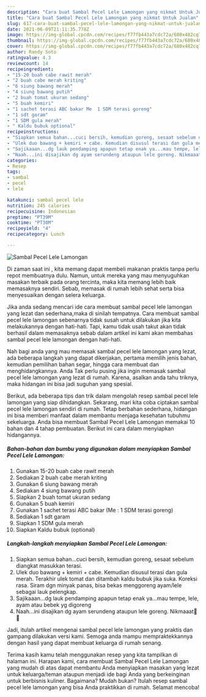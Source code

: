 ```yaml
---
description: "Cara buat Sambal Pecel Lele Lamongan yang nikmat Untuk Jualan"
title: "Cara buat Sambal Pecel Lele Lamongan yang nikmat Untuk Jualan"
slug: 617-cara-buat-sambal-pecel-lele-lamongan-yang-nikmat-untuk-jualan
date: 2021-06-09T21:11:35.778Z
image: https://img-global.cpcdn.com/recipes/f77fb443a7cdc72a/680x482cq70/sambal-pecel-lele-lamongan-foto-resep-utama.jpg
thumbnail: https://img-global.cpcdn.com/recipes/f77fb443a7cdc72a/680x482cq70/sambal-pecel-lele-lamongan-foto-resep-utama.jpg
cover: https://img-global.cpcdn.com/recipes/f77fb443a7cdc72a/680x482cq70/sambal-pecel-lele-lamongan-foto-resep-utama.jpg
author: Randy Soto
ratingvalue: 4.3
reviewcount: 14
recipeingredient:
- "15-20 buah cabe rawit merah"
- "2 buah cabe merah kriting"
- "6 siung bawang merah"
- "4 siung bawang putih"
- "2 buah tomat ukuran sedang"
- "5 buah kemiri"
- "1 sachet terasi ABC bakar Me  1 SDM terasi goreng"
- "1 sdt garam"
- "1 SDM gula merah"
- " Kaldu bubuk optional"
recipeinstructions:
- "Siapkan semua bahan...cuci bersih, kemudian goreng, sesaat sebelum diangkat masukkan terasi."
- "Ulek duo bawang + kemiri + cabe. Kemudian disusul terasi dan gula merah. Terakhir ulek tomat dan ditambah kaldu bubuk jika suka. Koreksi rasa. Siram dgn minyak panas, bisa bekas menggoreng ayam/lele sebagai lauk pelengkap."
- "Sajikaaan...dg lauk pendamping apapun tetap enak ya...mau tempe, lele, ayam atau bebek yg digoreng"
- "Naah...ini disajikan dg ayam serundeng ataupun lele goreng. Nikmaaat🤤😋"
categories:
- Resep
tags:
- sambal
- pecel
- lele

katakunci: sambal pecel lele 
nutrition: 245 calories
recipecuisine: Indonesian
preptime: "PT39M"
cooktime: "PT30M"
recipeyield: "4"
recipecategory: Lunch

---
```



![Sambal Pecel Lele Lamongan](https://img-global.cpcdn.com/recipes/f77fb443a7cdc72a/680x482cq70/sambal-pecel-lele-lamongan-foto-resep-utama.jpg)

Di zaman  saat ini , kita memang dapat membeli makanan praktis tanpa perlu repot membuatnya dulu. Namun, untuk mereka yang mau menyuguhkan masakan terbaik pada orang tercinta, maka kita memang lebih baik memasaknya sendiri. Sebab, memasak di rumah lebih sehat serta bisa menyesuaikan dengan selera keluarga.

Jika anda sedang mencari ide cara membuat sambal pecel lele lamongan yang lezat dan sederhana,maka di sinilah tempatnya. Cara membuat sambal pecel lele lamongan  sebenarnya tidak susah untuk dilakukan jika kita melakukannya dengan hati-hati. Tapi, kamu tidak usah takut akan tidak berhasil dalam memasaknya 
sebab dalam artikel ini kami akan membahas sambal pecel lele lamongan dengan hati-hati.  



Nah bagi anda yang mau memasak sambal pecel lele lamongan yang lezat, ada beberapa langkah yang dapat dikerjakan, pertama memilih jenis bahan, kemudian pemilihan bahan segar, hingga cara membuat dan menghidangkannya. Anda Tak perlu pusing jika ingin memasak sambal pecel lele lamongan yang lezat di rumah. Karena, asalkan anda  tahu triknya, maka hidangan ini bisa jadi suguhan yang spesial.

Berikut, ada beberapa tips dan trik dalam mengolah resep sambal pecel lele lamongan yang siap dihidangkan. Sekarang, mari kita coba ciptakan sambal pecel lele lamongan sendiri di rumah. Tetap berbahan sederhana, hidangan ini bisa memberi manfaat dalam membantu menjaga kesehatan tubuhmu sekeluarga. Anda bisa membuat Sambal Pecel Lele Lamongan memakai 10 bahan dan 4 tahap pembuatan. Berikut ini cara dalam menyiapkan hidangannya.

<!--inarticleads1-->

##### Bahan-bahan dan bumbu yang digunakan dalam menyiapkan Sambal Pecel Lele Lamongan:

1. Gunakan 15-20 buah cabe rawit merah
1. Sediakan 2 buah cabe merah kriting
1. Gunakan 6 siung bawang merah
1. Sediakan 4 siung bawang putih
1. Siapkan 2 buah tomat ukuran sedang
1. Gunakan 5 buah kemiri
1. Gunakan 1 sachet terasi ABC bakar (Me : 1 SDM terasi goreng)
1. Sediakan 1 sdt garam
1. Siapkan 1 SDM gula merah
1. Siapkan  Kaldu bubuk (optional)




<!--inarticleads2-->

##### Langkah-langkah menyiapkan Sambal Pecel Lele Lamongan:

1. Siapkan semua bahan...cuci bersih, kemudian goreng, sesaat sebelum diangkat masukkan terasi.
1. Ulek duo bawang + kemiri + cabe. Kemudian disusul terasi dan gula merah. Terakhir ulek tomat dan ditambah kaldu bubuk jika suka. Koreksi rasa. Siram dgn minyak panas, bisa bekas menggoreng ayam/lele sebagai lauk pelengkap.
1. Sajikaaan...dg lauk pendamping apapun tetap enak ya...mau tempe, lele, ayam atau bebek yg digoreng
1. Naah...ini disajikan dg ayam serundeng ataupun lele goreng. Nikmaaat🤤😋




Jadi, itulah artikel mengenai  sambal pecel lele lamongan  yang praktis dan gampang dilakukan versi kami. Semoga anda mampu mempraktekkannya dengan hasil yang dapat membuat keluarga di rumah senang. 

Terima kasih kamu telah menggunakan resep yang kita tampilkan di halaman ini. Harapan kami, cara membuat  Sambal Pecel Lele Lamongan yang mudah di atas dapat membantu Anda menyiapkan masakan yang lezat untuk keluarga/teman ataupun menjadi ide bagi Anda yang berkeinginan untuk berbisnis kuliner. Bagaimana? Mudah bukan? Itulah resep sambal pecel lele lamongan yang bisa Anda praktikkan di rumah. Selamat mencoba!

